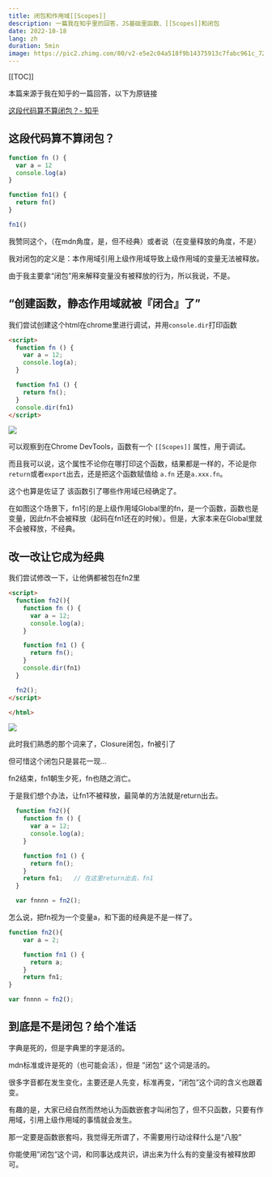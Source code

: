 ```yaml
---
title: 闭包和作用域[[Scopes]]
description: 一篇我在知乎里的回答，JS基础里函数、[[Scopes]]和闭包
date: 2022-10-18
lang: zh
duration: 5min
image: https://pic2.zhimg.com/80/v2-e5e2c04a518f9b14375913c7fabc961c_720w.jpg
---
```

[[TOC]]

本篇来源于我在知乎的一篇回答，以下为原链接

[这段代码算不算闭包？- 知乎](https://www.zhihu.com/question/551227690/answer/2719847401)

## 这段代码算不算闭包？
```javascript
function fn () {
  var a = 12
  console.log(a)
}

function fn1() {
  return fn()
}

fn1()
```


我赞同这个，（在mdn角度，是，但不经典）或者说（在变量释放的角度，不是）

我对闭包的定义是：本作用域引用上级作用域导致上级作用域的变量无法被释放。

由于我主要拿“闭包”用来解释变量没有被释放的行为，所以我说，不是。

## “创建函数，静态作用域就被『闭合』了”
我们尝试创建这个html在chrome里进行调试，并用`console.dir`打印函数

```html
<script>
  function fn () {
    var a = 12;
    console.log(a);
  }

  function fn1 () {
    return fn();
  }
  console.dir(fn1)
</script>
```

![](https://pic2.zhimg.com/80/v2-e5e2c04a518f9b14375913c7fabc961c_720w.jpg)


可以观察到在Chrome DevTools，函数有一个 `[[Scopes]]` 属性，用于调试。

而且我可以说，这个属性不论你在哪打印这个函数，结果都是一样的，不论是你`return`或者`export`出去，还是把这个函数赋值给 `a.fn` 还是`a.xxx.fn`。

这个也算是佐证了 该函数引了哪些作用域已经确定了。

在如图这个场景下，fn1引的是上级作用域Global里的fn，是一个函数，函数也是变量，因此fn不会被释放（起码在fn1还在的时候）。但是，大家本来在Global里就不会被释放，不经典。

## 改一改让它成为经典
我们尝试修改一下，让他俩都被包在fn2里

```html
<script>
  function fn2(){
    function fn () {
      var a = 12;
      console.log(a);
    }

    function fn1 () {
      return fn();
    }
    console.dir(fn1)
  }

  fn2();
</script>

</html>
```
![](https://pic3.zhimg.com/80/v2-4fc30dae322ce26b0b3ba520a27207a6_720w.webp)

此时我们熟悉的那个词来了，Closure闭包，fn被引了

但可惜这个闭包只是昙花一现...

fn2结束，fn1朝生夕死，fn也随之消亡。

于是我们想个办法，让fn1不被释放，最简单的方法就是return出去。

```javascript
  function fn2(){
    function fn () {
      var a = 12;
      console.log(a);
    }

    function fn1 () {
      return fn();
    }
    return fn1;   // 在这里return出去，fn1
  }

  var fnnnn = fn2();
```

怎么说，把fn视为一个变量a，和下面的经典是不是一样了。

```javascript
function fn2(){
    var a = 2;

    function fn1 () {
      return a;
    }
    return fn1;
}

var fnnnn = fn2();
```

## 到底是不是闭包？给个准话

字典是死的，但是字典里的字是活的。

mdn标准或许是死的（也可能会活），但是 ”闭包“ 这个词是活的。

很多字音都在发生变化，主要还是人先变，标准再变，“闭包”这个词的含义也跟着变。

有趣的是，大家已经自然而然地认为函数嵌套才叫闭包了，但不只函数，只要有作用域，引用上级作用域的事情就会发生。

那一定要是函数嵌套吗，我觉得无所谓了，不需要用行动诠释什么是“八股”

你能使用”闭包“这个词，和同事达成共识，讲出来为什么有的变量没有被释放即可。
